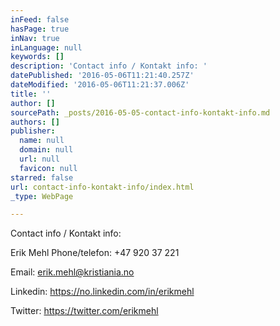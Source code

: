 ```yaml
---
inFeed: false
hasPage: true
inNav: true
inLanguage: null
keywords: []
description: 'Contact info / Kontakt info: '
datePublished: '2016-05-06T11:21:40.257Z'
dateModified: '2016-05-06T11:21:37.006Z'
title: ''
author: []
sourcePath: _posts/2016-05-05-contact-info-kontakt-info.md
authors: []
publisher:
  name: null
  domain: null
  url: null
  favicon: null
starred: false
url: contact-info-kontakt-info/index.html
_type: WebPage

---
```

Contact info / Kontakt info: 

Erik Mehl Phone/telefon: +47 920 37 221 

Email: erik.mehl@kristiania.no

Linkedin: https://no.linkedin.com/in/erikmehl

Twitter: https://twitter.com/erikmehl